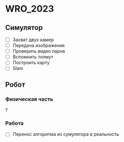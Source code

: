 # WRO_2023
## Симулятор
- [ ] Захват двух камер
- [ ] Передача изображения
- [ ] Проверить видео парня
- [ ] Вспомнить толмут 
- [ ] Построить карту
- [ ] Slam 
## Робот
### Физическая часть
?
### Работа 
- [ ] Перенос алгоритма из сумулятора в реальность
